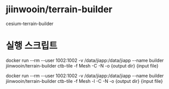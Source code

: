 # jiinwooin/terrain-builder
cesium-terrain-builder

# 실행 스크립트
docker run --rm --user 1002:1002 -v /data/jiapp:/data/jiapp --name builder jiinwooin/terrain-builder ctb-tile -f Mesh -C -N -o {output dir} {input file}

docker run --rm --user 1002:1002 -v /data/jiapp:/data/jiapp --name builder jiinwooin/terrain-builder ctb-tile -f Mesh -l -C -N -o {output dir} {input file}